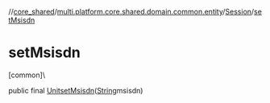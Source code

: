 //[core_shared](../../../index.md)/[multi.platform.core.shared.domain.common.entity](../index.md)/[Session](index.md)/[setMsisdn](set-msisdn.md)

# setMsisdn

[common]\

public final [Unit](https://kotlinlang.org/api/latest/jvm/stdlib/kotlin/-unit/index.html)[setMsisdn](set-msisdn.md)([String](https://developer.android.com/reference/kotlin/java/lang/String.html)msisdn)
